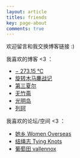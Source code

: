 ```yaml
---
layout: article
titles: friends
key: page-about
comments: true
---
```

欢迎留言和我交换博客链接 :)   

我喜欢的博客 <3 ：

- [− 273.15 ℃](https://blog.sommercamp.xyz/)
- [旋转木马鏖战记](https://samsmerrygoround.github.io)
- [第三夏尔](https://thirdshire.com/)
- [无竹斋](https://bamboobone9.com/)
- [光明岛](https://mokuyo.xyz)
- [列珂](https://write.c7.io/ilke/)

我喜欢的论坛/空间 <3 ：
- [她乡 Women Overseas](https://forum.womenoverseas.com/)
- [结绳志 Tying Knots](https://tyingknots.net/)
- [葡萄田 vallennox ](https://vallennox.com/)
